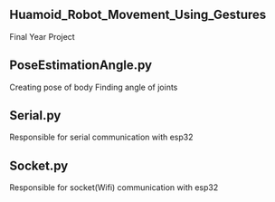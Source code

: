 ## Huamoid_Robot_Movement_Using_Gestures
Final Year Project

## PoseEstimationAngle.py

Creating pose of body
Finding angle of joints

## Serial.py

Responsible for serial communication with esp32

## Socket.py

Responsible for socket(Wifi) communication with esp32



